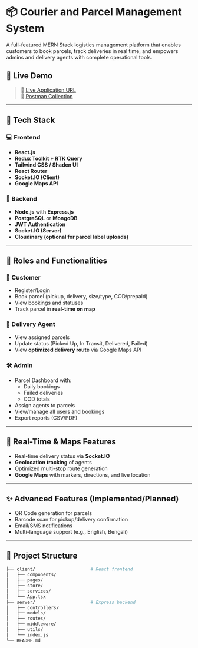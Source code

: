 # 📦 Courier and Parcel Management System

A full-featured MERN Stack logistics management platform that enables customers to book parcels, track deliveries in real time, and empowers admins and delivery agents with complete operational tools.

## 🚀 Live Demo

> 🔗 [Live Application URL](https://your-deployed-app-link.com)  
> 🧪 [Postman Collection](https://link-to-postman.com)

---

## 🧩 Tech Stack

### 💻 Frontend
- **React.js**
- **Redux Toolkit + RTK Query**
- **Tailwind CSS / Shadcn UI**
- **React Router**
- **Socket.IO (Client)**
- **Google Maps API**

### 🔧 Backend
- **Node.js** with **Express.js**
- **PostgreSQL** or **MongoDB**
- **JWT Authentication**
- **Socket.IO (Server)**
- **Cloudinary (optional for parcel label uploads)**

---

## 🔐 Roles and Functionalities

### 👤 Customer
- Register/Login
- Book parcel (pickup, delivery, size/type, COD/prepaid)
- View bookings and statuses
- Track parcel in **real-time on map**

### 🚚 Delivery Agent
- View assigned parcels
- Update status (Picked Up, In Transit, Delivered, Failed)
- View **optimized delivery route** via Google Maps API

### 🛠️ Admin
- Parcel Dashboard with:
  - Daily bookings
  - Failed deliveries
  - COD totals
- Assign agents to parcels
- View/manage all users and bookings
- Export reports (CSV/PDF)

---

## 🔁 Real-Time & Maps Features
- Real-time delivery status via **Socket.IO**
- **Geolocation tracking** of agents
- Optimized multi-stop route generation
- **Google Maps** with markers, directions, and live location

---

## ✨ Advanced Features (Implemented/Planned)
- QR Code generation for parcels
- Barcode scan for pickup/delivery confirmation
- Email/SMS notifications
- Multi-language support (e.g., English, Bengali)

---

## 📂 Project Structure

```bash
├── client/                     # React frontend
│   ├── components/
│   ├── pages/
│   ├── store/
│   ├── services/
│   └── App.tsx
├── server/                     # Express backend
│   ├── controllers/
│   ├── models/
│   ├── routes/
│   ├── middleware/
│   ├── utils/
│   └── index.js
└── README.md

